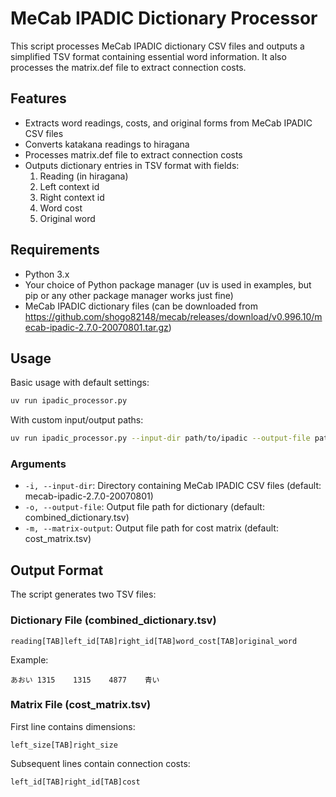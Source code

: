 # MeCab IPADIC Dictionary Processor

This script processes MeCab IPADIC dictionary CSV files and outputs a simplified TSV format containing essential word information. It also processes the matrix.def file to extract connection costs.

## Features

- Extracts word readings, costs, and original forms from MeCab IPADIC CSV files
- Converts katakana readings to hiragana
- Processes matrix.def file to extract connection costs
- Outputs dictionary entries in TSV format with fields:
  1. Reading (in hiragana)
  2. Left context id
  3. Right context id
  4. Word cost
  5. Original word

## Requirements

- Python 3.x
- Your choice of Python package manager (uv is used in examples, but pip or any other package manager works just fine)
- MeCab IPADIC dictionary files (can be downloaded from https://github.com/shogo82148/mecab/releases/download/v0.996.10/mecab-ipadic-2.7.0-20070801.tar.gz)

## Usage

Basic usage with default settings:

```bash
uv run ipadic_processor.py
```

With custom input/output paths:

```bash
uv run ipadic_processor.py --input-dir path/to/ipadic --output-file path/to/output.tsv --matrix-output path/to/matrix.tsv
```

### Arguments

- `-i, --input-dir`: Directory containing MeCab IPADIC CSV files (default: mecab-ipadic-2.7.0-20070801)
- `-o, --output-file`: Output file path for dictionary (default: combined_dictionary.tsv)
- `-m, --matrix-output`: Output file path for cost matrix (default: cost_matrix.tsv)

## Output Format

The script generates two TSV files:

### Dictionary File (combined_dictionary.tsv)

```
reading[TAB]left_id[TAB]right_id[TAB]word_cost[TAB]original_word
```

Example:

```
あおい	1315	1315	4877	青い
```

### Matrix File (cost_matrix.tsv)

First line contains dimensions:

```
left_size[TAB]right_size
```

Subsequent lines contain connection costs:

```
left_id[TAB]right_id[TAB]cost
```
